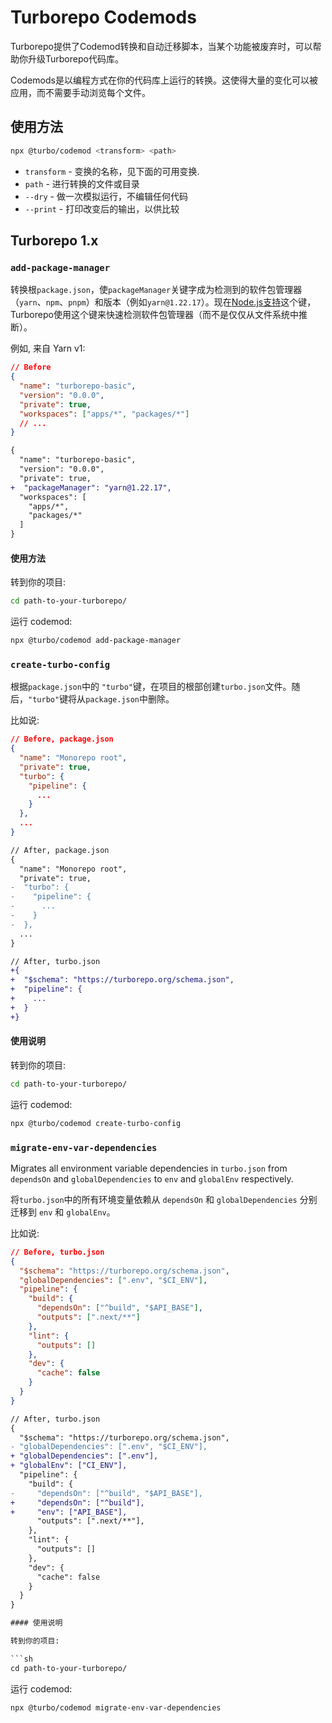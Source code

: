 # Turborepo Codemods

Turborepo提供了Codemod转换和自动迁移脚本，当某个功能被废弃时，可以帮助你升级Turborepo代码库。

Codemods是以编程方式在你的代码库上运行的转换。这使得大量的变化可以被应用，而不需要手动浏览每个文件。

## 使用方法 

```sh
npx @turbo/codemod <transform> <path>
```

- `transform` - 变换的名称，见下面的可用变换.
- `path` - 进行转换的文件或目录
- `--dry` - 做一次模拟运行，不编辑任何代码
- `--print` - 打印改变后的输出，以供比较

## Turborepo 1.x

### `add-package-manager`

转换根`package.json`，使`packageManager`关键字成为检测到的软件包管理器（`yarn`、`npm`、`pnpm`）和版本（例如`yarn@1.22.17`）。现在[Node.js支持](https://nodejs.org/dist/latest-v17.x/docs/api/packages.html#packagemanager)这个键，Turborepo使用这个键来快速检测软件包管理器（而不是仅仅从文件系统中推断）。

例如, 来自 Yarn v1:

```json
// Before
{
  "name": "turborepo-basic",
  "version": "0.0.0",
  "private": true,
  "workspaces": ["apps/*", "packages/*"]
  // ...
}
```

```diff
{
  "name": "turborepo-basic",
  "version": "0.0.0",
  "private": true,
+  "packageManager": "yarn@1.22.17",
  "workspaces": [
    "apps/*",
    "packages/*"
  ]
}
```

#### 使用方法

转到你的项目:

```sh
cd path-to-your-turborepo/
```

运行 codemod:

```sh
npx @turbo/codemod add-package-manager
```

### `create-turbo-config`

根据`package.json`中的 `"turbo"`键，在项目的根部创建`turbo.json`文件。随后，`"turbo"`键将从`package.json`中删除。

比如说:

```json
// Before, package.json
{
  "name": "Monorepo root",
  "private": true,
  "turbo": {
    "pipeline": {
      ...
    }
  },
  ...
}
```

```diff
// After, package.json
{
  "name": "Monorepo root",
  "private": true,
-  "turbo": {
-    "pipeline": {
-      ...
-    }
-  },
  ...
}

// After, turbo.json
+{
+  "$schema": "https://turborepo.org/schema.json",
+  "pipeline": {
+    ...
+  }
+}
```

#### 使用说明

转到你的项目:

```sh
cd path-to-your-turborepo/
```

运行 codemod:

```sh
npx @turbo/codemod create-turbo-config
```

### `migrate-env-var-dependencies`

Migrates all environment variable dependencies in `turbo.json` from `dependsOn` and `globalDependencies` to `env` and `globalEnv` respectively.

将`turbo.json`中的所有环境变量依赖从 `dependsOn` 和 `globalDependencies` 分别迁移到 `env` 和 `globalEnv`。

比如说:

```json
// Before, turbo.json
{
  "$schema": "https://turborepo.org/schema.json",
  "globalDependencies": [".env", "$CI_ENV"],
  "pipeline": {
    "build": {
      "dependsOn": ["^build", "$API_BASE"],
      "outputs": [".next/**"]
    },
    "lint": {
      "outputs": []
    },
    "dev": {
      "cache": false
    }
  }
}
```

````diff
// After, turbo.json
{
  "$schema": "https://turborepo.org/schema.json",
- "globalDependencies": [".env", "$CI_ENV"],
+ "globalDependencies": [".env"],
+ "globalEnv": ["CI_ENV"],
  "pipeline": {
    "build": {
-     "dependsOn": ["^build", "$API_BASE"],
+     "dependsOn": ["^build"],
+     "env": ["API_BASE"],
      "outputs": [".next/**"],
    },
    "lint": {
      "outputs": []
    },
    "dev": {
      "cache": false
    }
  }
}

#### 使用说明

转到你的项目:

```sh
cd path-to-your-turborepo/
````

运行 codemod:

```sh
npx @turbo/codemod migrate-env-var-dependencies
```
